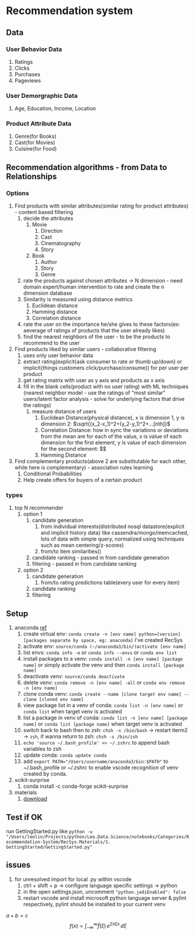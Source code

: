 # Recommendation system

## Data

### User Behavior Data

1. Ratings
2. Clicks
3. Purchases
4. Pageviews

### User Demorgraphic Data

1. Age, Education, Income, Location

### Product Attribute Data

1. Genre(for Books)
2. Cast(for Movies)
3. Cuisine(for Food)

## Recommendation algorithms - from Data to Relationships

### Options

1. Find products with similar attributes(similar rating for product attributes) - content based filtering
   1. decide the attributes
      1. Movie
         1. Direction
         2. Cast
         3. Cinematography
         4. Story
      2. Book
         1. Author
         2. Story
         3. Genre
   2. rate the products against chosen attributes -> N dimension - need domain expert/human intervention to rate and create the n dimension database
   3. Similarity is measured using distance metrics
      1. Euclidean distance
      2. Hamming distance
      3. Correlation distance
   4. rate the user on the importance he/she gives to these factors(ex: aeverage of ratings of products that the user already likes)
   5. find the nearest neighbors of the user - to be the products to recommend to the user
2. Find products liked by similar users - collaborative filtering
   1. uses only user behavior data
   2. extract rating(explicit{ask consumer to rate or thumb up/down} or implicit{things customers click/purchase/consume}) for per user per product
   3. get rating matrix with user as y axis and products as x axis
   4. fill in the blank cells(product with no user rating) with ML techniques (nearest neighbor model - use the ratings of "most similar" users/latent factor analysis - solve for underlying factors that drive the ratings)
      1. measure distance of users
         1. Euclidean Distance(physical distance), x is dimension 1, y is dimension 2: $\sqrt{(x_2-x_1)^2+(y_2-y_1)^2+...[nth]}$
         2. Correlation Distance: how in sync the variations or deviations from the mean are for each of the value, x is value of each dimension for the first element, y is value of each dimension for the second element: $$
         3. Hamming Distance
3. Find complementary products(above 2 are substitutable for each other, while here is complementary) - association rules learning
   1. Conditional Probabilities
   2. Help create offers for buyers of a certain product

### types

1. top N recommender
   1. option 1
      1. candidate generation
         1. from individual interests(distributed nosql datastore{explicit and implicit history data} like cassendra/mongo/memcached, lots of data with simple query, normalized using techniques such as mean centering/z-scores)
         2. from/to item similarities()
      2. candidate ranking - passed in from candidate generation
      3. filtering - passed in from candidate ranking
   2. option 2
      1. candidate generation
         1. from/to rating predictions table(every user for every item)
      2. candidate ranking
      3. filtering

## Setup

1. anaconda [ref](http://deeplearning.lipingyang.org/2018/12/25/conda-commands-create-virtual-environments-for-python-with-conda/)
   1. create virtual env: `conda create -n [env name] python=[version] [packages separate by space, eg: anaconda]` I've created RecSys
   2. activate env: `source/conda (~/anaconda3/bin/)activate [env name]`
   3. list envs: `conda info -e` or `conda info --envs` or `conda env list`
   4. install packages to a venv: `conda install -n [env name] [package name]` or simply activate the venv and then `conda install [package name]`
   5. deactivate venv: `source/conda deactivate`
   6. delete venv: `conda remove -n [env name] -all` or `conda env remove -n [env name]`
   7. clone conda venv: `conda create --name [clone target env name] --clone [cloned env name]`
   8. view package list in a venv of conda: `conda list -n [env name]` or `conda list` when target venv is activated
   9. list a package in venv of conda: `conda list -n [env name] [package name]` or `conda list [package name]` when target venv is activated
   10. switch back to bash then to zsh: `chsh -s /bin/bash` -> restart iterm2 -> `zsh`, if wanna return to zsh: `chsh -s /bin/zsh`
   11. `echo 'source ~/.bash_profile' >> ~/.zshrc` to append bash variables to zsh
   12. update conda: `conda update conda`
   13. add `export PATH="/Users/username/anaconda3/bin:$PATH"` to ~/.bash_profile or ~/.zshrc to enable vscode recognition of venv created by conda.
2. scikit-surprise
   1. conda install -c conda-forge scikit-surprise
3. materials
   1. [download](https://sundog-education.com/RecSys/)

## Test if OK

run GettingStarted.py like `python -u "/Users/leolin/Projects/python/Leo.Data.Science/notebooks/Categories/Recommendation-System/RecSys-Materials/1. GettingStarted/GettingStarted.py"`

## issues

1. for unresolved import for local .py within vscode
   1. ctrl + shift + p -> configure language specific settings -> python
   2. in the open settings.json, uncomment `"python.jediEnabled": false`
   3. restart vscode and install microsoft python language server & pylint respectively, pylint should be installed to your current venv

$a+b=c$
$$
f(x) = \int_{-\infty}^\infty \hat f(\xi)\,e^{2 \pi \xi x} \,d\xi
$$
